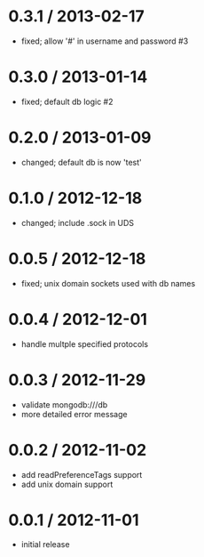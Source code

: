 
0.3.1 / 2013-02-17
==================

  * fixed; allow '#' in username and password #3

0.3.0 / 2013-01-14
==================

  * fixed; default db logic #2

0.2.0 / 2013-01-09
==================

  * changed; default db is now 'test'

0.1.0 / 2012-12-18
==================

  * changed; include .sock in UDS

0.0.5 / 2012-12-18
==================

  * fixed; unix domain sockets used with db names

0.0.4 / 2012-12-01
==================

  * handle multple specified protocols

0.0.3 / 2012-11-29
==================

  * validate mongodb:///db
  * more detailed error message

0.0.2 / 2012-11-02
==================

  * add readPreferenceTags support
  * add unix domain support

0.0.1 / 2012-11-01
==================

  * initial release
